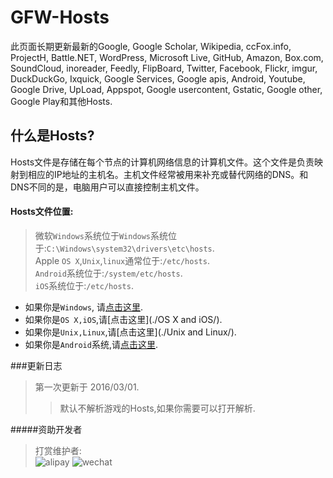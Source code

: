 # GFW-Hosts
此页面长期更新最新的Google, Google Scholar, Wikipedia, ccFox.info, ProjectH, Battle.NET, WordPress, Microsoft Live, GitHub, Amazon, Box.com, SoundCloud, inoreader, Feedly, FlipBoard, Twitter, Facebook, Flickr, imgur, DuckDuckGo, Ixquick, Google Services, Google apis, Android, Youtube, Google Drive, UpLoad, Appspot, Google usercontent, Gstatic, Google other, Google Play和其他Hosts.
## 什么是Hosts?
Hosts文件是存储在每个节点的计算机网络信息的计算机文件。这个文件是负责映射到相应的IP地址的主机名。主机文件经常被用来补充或替代网络的DNS。和DNS不同的是，电脑用户可以直接控制主机文件。
#### Hosts文件位置:
 >微软`Windows`系统位于`Windows`系统位于:`C:\Windows\system32\drivers\etc\hosts`.<br>
 >Apple `OS X`,`Unix`,`linux`通常位于:`/etc/hosts`.<br>
 >`Android`系统位于:`/system/etc/hosts`.<br>
 >`iOS`系统位于:`/etc/hosts`.<br>
 
 * 如果你是`Windows`, 请[点击这里](./Windows/).
 * 如果你是`OS X,iOS`,请[点击这里](./OS X and iOS/).
 * 如果你是`Unix,Linux`,请[点击这里](./Unix and Linux/).
 * 如果你是`Android`系统,请[点击这里](./Android/).

###更新日志
>第一次更新于 2016/03/01.
>>默认不解析游戏的Hosts,如果你需要可以打开解析.
>>
 
#####资助开发者
>打赏维护者:<br>
![alipay](http://images.devsoft.cn/alipay.png "用支付宝支付")
![wechat](http://images.devsoft.cn/wechat.png "用微信支付")
